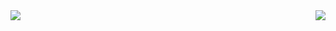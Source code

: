 <a href="#">
<img src="https://github-readme-stats-mrdulin.vercel.app/api?username=217heidai&show_icons=true&hide_border=true&include_all_commits=true&hide_title=true" align="right"">
<img src="https://github-readme-stats.vercel.app/api/top-langs?username=217heidai&hide_border=true&title_color=000&layout=compact">
</a>
